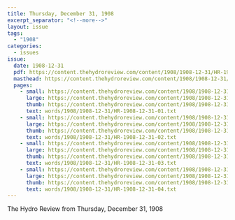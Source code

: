 ```yaml
---
title: Thursday, December 31, 1908
excerpt_separator: "<!--more-->"
layout: issue
tags:
  - "1908"
categories:
  - issues
issue:
  date: 1908-12-31
  pdf: https://content.thehydroreview.com/content/1908/1908-12-31/HR-1908-12-31.pdf
  masthead: https://content.thehydroreview.com/content/1908/1908-12-31/masthead/HR-1908-12-31.jpg
  pages:
    - small: https://content.thehydroreview.com/content/1908/1908-12-31/small/HR-1908-12-31-01.jpg
      large: https://content.thehydroreview.com/content/1908/1908-12-31/large/HR-1908-12-31-01.jpg
      thumb: https://content.thehydroreview.com/content/1908/1908-12-31/thumbnails/HR-1908-12-31-01.jpg
      text: words/1908/1908-12-31/HR-1908-12-31-01.txt
    - small: https://content.thehydroreview.com/content/1908/1908-12-31/small/HR-1908-12-31-02.jpg
      large: https://content.thehydroreview.com/content/1908/1908-12-31/large/HR-1908-12-31-02.jpg
      thumb: https://content.thehydroreview.com/content/1908/1908-12-31/thumbnails/HR-1908-12-31-02.jpg
      text: words/1908/1908-12-31/HR-1908-12-31-02.txt
    - small: https://content.thehydroreview.com/content/1908/1908-12-31/small/HR-1908-12-31-03.jpg
      large: https://content.thehydroreview.com/content/1908/1908-12-31/large/HR-1908-12-31-03.jpg
      thumb: https://content.thehydroreview.com/content/1908/1908-12-31/thumbnails/HR-1908-12-31-03.jpg
      text: words/1908/1908-12-31/HR-1908-12-31-03.txt
    - small: https://content.thehydroreview.com/content/1908/1908-12-31/small/HR-1908-12-31-04.jpg
      large: https://content.thehydroreview.com/content/1908/1908-12-31/large/HR-1908-12-31-04.jpg
      thumb: https://content.thehydroreview.com/content/1908/1908-12-31/thumbnails/HR-1908-12-31-04.jpg
      text: words/1908/1908-12-31/HR-1908-12-31-04.txt
---
```


The Hydro Review from Thursday, December 31, 1908

<!--more-->

